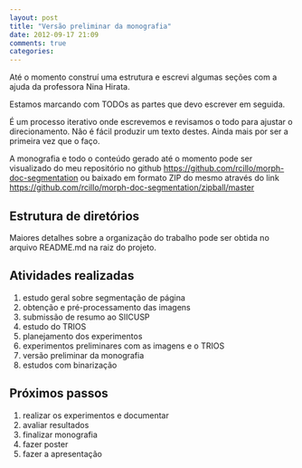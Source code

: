 ```yaml
---
layout: post
title: "Versão preliminar da monografia"
date: 2012-09-17 21:09
comments: true
categories: 
---
```


Até o momento construí uma estrutura e escrevi algumas seções com a ajuda da professora Nina Hirata.

Estamos marcando com TODOs as partes que devo escrever em seguida.

É um processo iterativo onde escrevemos e revisamos o todo para ajustar o direcionamento. Não é fácil produzir um texto destes. Ainda mais por ser a primeira vez que o faço.

A monografia e todo o conteúdo gerado até o momento pode ser visualizado do meu repositório no github https://github.com/rcillo/morph-doc-segmentation ou baixado em formato ZIP do mesmo através do link https://github.com/rcillo/morph-doc-segmentation/zipball/master

## Estrutura de diretórios

Maiores detalhes sobre a organização do trabalho pode ser obtida no arquivo README.md na raiz do projeto.

## Atividades realizadas

1. estudo geral sobre segmentação de página
2. obtenção e pré-processamento das imagens
3. submissão de resumo ao SIICUSP
4. estudo do TRIOS
4. planejamento dos experimentos
5. experimentos preliminares com as imagens e o TRIOS 
6. versão preliminar da monografia
7. estudos com binarização

## Próximos passos

1. realizar os experimentos e documentar
2. avaliar resultados
4. finalizar monografia
5. fazer poster
6. fazer a apresentação